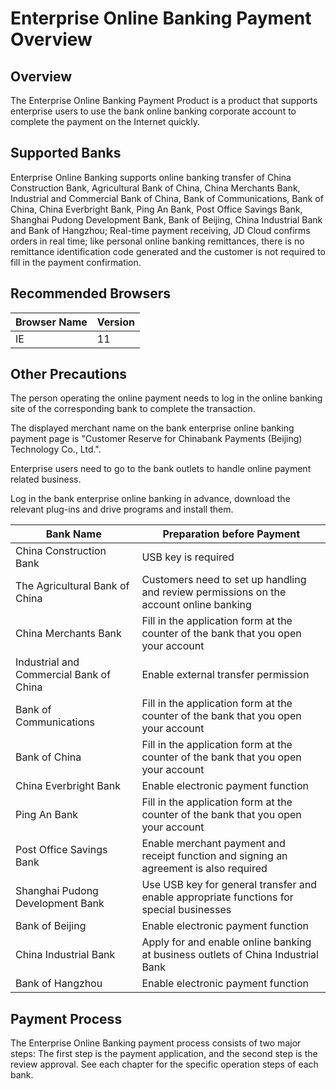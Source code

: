 # Enterprise Online Banking Payment Overview
## Overview

The Enterprise Online Banking Payment Product is a product that supports enterprise users to use the bank online banking corporate account to complete the payment on the Internet quickly.

## Supported Banks

Enterprise Online Banking supports online banking transfer of China Construction Bank, Agricultural Bank of China, China Merchants Bank, Industrial and Commercial Bank of China, Bank of Communications, Bank of China, China Everbright Bank, Ping An Bank, Post Office Savings Bank, Shanghai Pudong Development Bank, Bank of Beijing, China Industrial Bank and Bank of Hangzhou; Real-time payment receiving, JD Cloud confirms orders in real time; like personal online banking remittances, there is no remittance identification code generated and the customer is not required to fill in the payment confirmation.

## Recommended Browsers

| Browser Name  | Version |
| ------------- | ------------- |
| IE  | 11 |

## Other Precautions

The person operating the online payment needs to log in the online banking site of the corresponding bank to complete the transaction.

The displayed merchant name on the bank enterprise online banking payment page is "Customer Reserve for Chinabank Payments (Beijing) Technology Co., Ltd.".

Enterprise users need to go to the bank outlets to handle online payment related business.

Log in the bank enterprise online banking in advance, download the relevant plug-ins and drive programs and install them.

| Bank Name | Preparation before Payment |
| ------------- | ------------- |
| China Construction Bank | USB key is required |
| The Agricultural Bank of China | Customers need to set up handling and review permissions on the account online banking |
| China Merchants Bank | Fill in the application form at the counter of the bank that you open your account |
| Industrial and Commercial Bank of China | Enable external transfer permission |
| Bank of Communications | Fill in the application form at the counter of the bank that you open your account |
| Bank of China | Fill in the application form at the counter of the bank that you open your account |
| China Everbright Bank | Enable electronic payment function |
| Ping An Bank | Fill in the application form at the counter of the bank that you open your account  |
| Post Office Savings Bank | Enable merchant payment and receipt function and signing an agreement is also required |
| Shanghai Pudong Development Bank | Use USB key for general transfer and enable appropriate functions for special businesses  |
| Bank of Beijing | Enable electronic payment function |
| China Industrial Bank | Apply for and enable online banking at business outlets of China Industrial Bank |
| Bank of Hangzhou | Enable electronic payment function |

## **Payment Process**

The Enterprise Online Banking payment process consists of two major steps: The first step is the payment application, and the second step is the review approval. See each chapter for the specific operation steps of each bank.